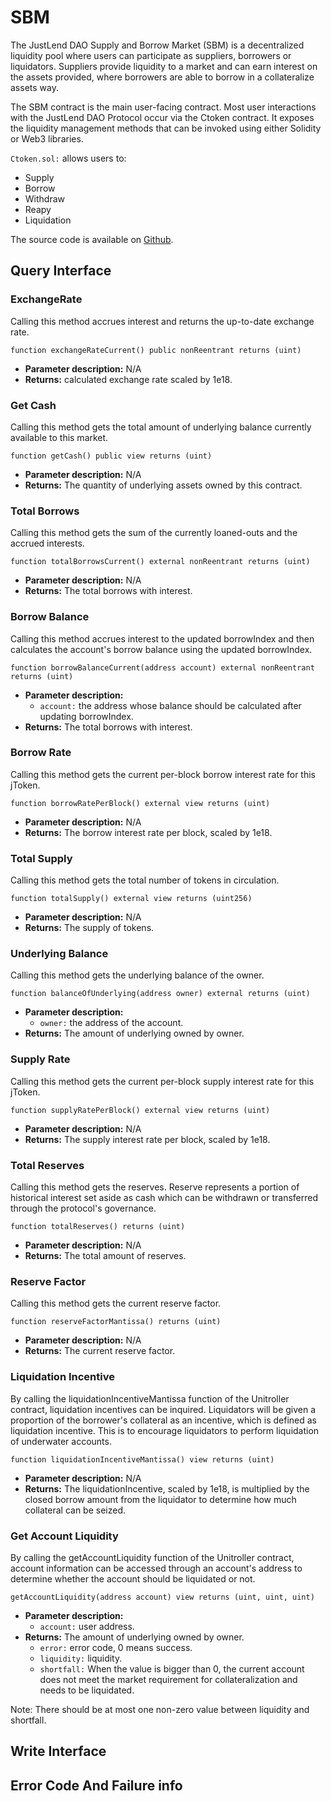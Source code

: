 # SBM

The JustLend DAO Supply and Borrow Market (SBM) is a decentralized  liquidity pool where users can participate as suppliers, borrowers or liquidators. Suppliers provide liquidity to a market and can earn interest on the assets provided, where borrowers are able to borrow in a collateralize assets way.

The SBM contract is the main user-facing contract. Most user interactions with the JustLend DAO Protocol occur via the Ctoken contract. It exposes the liquidity management methods that can be invoked using either Solidity or Web3 libraries.

`Ctoken.sol:` allows users to:

* Supply
* Borrow
* Withdraw
* Reapy
* Liquidation

The source code is available on [Github](https://github.com/justlend/justlend-protocol/blob/main/contracts/CToken.sol).


## **Query Interface**

### **ExchangeRate**
Calling this method accrues interest and returns the up-to-date exchange rate.
``` solidity
function exchangeRateCurrent() public nonReentrant returns (uint)
```
* **Parameter description:** N/A
* **Returns:** calculated exchange rate scaled by 1e18.

### **Get Cash**
Calling this method gets the total amount of underlying balance currently available to this market.
``` solidity
function getCash() public view returns (uint)
```
* **Parameter description:** N/A
* **Returns:** The quantity of underlying assets owned by this contract.

### **Total Borrows**
Calling this method gets the sum of the currently loaned-outs and the accrued interests.
``` solidity
function totalBorrowsCurrent() external nonReentrant returns (uint)
```
* **Parameter description:** N/A
* **Returns:** The total borrows with interest.

### **Borrow Balance**
Calling this method accrues interest to the updated borrowIndex and then calculates the account's borrow balance using the updated borrowIndex.
``` solidity
function borrowBalanceCurrent(address account) external nonReentrant returns (uint)
```
* **Parameter description:**
    * `account:` the address whose balance should be calculated after updating borrowIndex.
* **Returns:** The total borrows with interest.

### **Borrow Rate**
Calling this method gets the current per-block borrow interest rate for this jToken.
``` solidity
function borrowRatePerBlock() external view returns (uint)
```
* **Parameter description:** N/A
* **Returns:** The borrow interest rate per block, scaled by 1e18.

### **Total Supply**
Calling this method gets the total number of tokens in circulation.
``` solidity
function totalSupply() external view returns (uint256)
```
* **Parameter description:** N/A
* **Returns:** The supply of tokens.

### **Underlying Balance**
Calling this method gets the underlying balance of the owner.
``` solidity
function balanceOfUnderlying(address owner) external returns (uint)
```
* **Parameter description:**
    * `owner:` the address of the account.
* **Returns:** The amount of underlying owned by owner.

### **Supply Rate**
Calling this method gets the current per-block supply interest rate for this jToken.
``` solidity
function supplyRatePerBlock() external view returns (uint)
```
* **Parameter description:** N/A
* **Returns:** The supply interest rate per block, scaled by 1e18.

### **Total Reserves**
Calling this method gets the reserves. Reserve represents a portion of historical interest set aside as cash which can be withdrawn or transferred through the protocol's governance.
``` solidity
function totalReserves() returns (uint)
```
* **Parameter description:** N/A
* **Returns:** The total amount of reserves.

### **Reserve Factor**
Calling this method gets the current reserve factor.
``` solidity
function reserveFactorMantissa() returns (uint)
```
* **Parameter description:** N/A
* **Returns:** The current reserve factor.

### **Liquidation Incentive**
By calling the liquidationIncentiveMantissa function of the Unitroller contract, liquidation incentives can be inquired. Liquidators will be given a proportion of the borrower's collateral as an incentive, which is defined as liquidation incentive. This is to encourage liquidators to perform liquidation of underwater accounts.
``` solidity
function liquidationIncentiveMantissa() view returns (uint)
```
* **Parameter description:** N/A
* **Returns:** The liquidationIncentive, scaled by 1e18, is multiplied by the closed borrow amount from the liquidator to determine how much collateral can be seized.

### **Get Account Liquidity**
By calling the getAccountLiquidity function of the Unitroller contract, account information can be accessed through an account's address to determine whether the account should be liquidated or not.
``` solidity
getAccountLiquidity(address account) view returns (uint, uint, uint)
```
* **Parameter description:**
    * `account:` user address.
* **Returns:** The amount of underlying owned by owner.
    * `error:` error code, 0 means success.
    * `liquidity:` liquidity.
    * `shortfall:` When the value is bigger than 0, the current account does not meet the market requirement for collateralization and needs to be liquidated.

Note: There should be at most one non-zero value between liquidity and shortfall.



## **Write Interface**


## **Error Code And Failure info**
